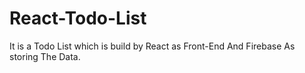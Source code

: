 # React-Todo-List
It is a Todo List which is build by React as Front-End And Firebase As storing The Data.
